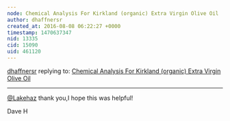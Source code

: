 ```yaml
---
node: Chemical Analysis For Kirkland (organic) Extra Virgin Olive Oil
author: dhaffnersr
created_at: 2016-08-08 06:22:27 +0000
timestamp: 1470637347
nid: 13335
cid: 15090
uid: 461120
---
```




[dhaffnersr](../profile/dhaffnersr) replying to: [Chemical Analysis For Kirkland (organic) Extra Virgin Olive Oil](../notes/dhaffnersr/08-05-2016/chemical-analysis-for-kirkland-organic-extra-virgin-olive-oil)

----
[@Lakehaz](/profile/Lakehaz) thank you,I hope this was helpful!

Dave H
